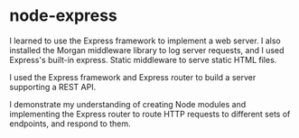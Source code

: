 # node-express

I learned to use the Express framework to implement a web server.
I also installed the Morgan middleware library to log server requests, and I used Express's built-in express.
Static middleware to serve static HTML files.

I used the Express framework and Express router to build a server supporting a REST API.

I demonstrate my understanding of creating Node modules and implementing the Express router to 
route HTTP requests to different sets of endpoints, and respond to them. 
